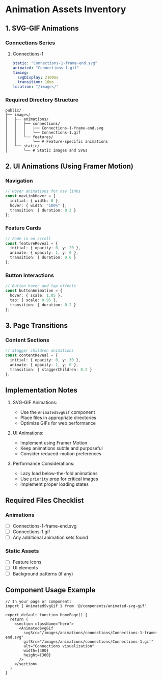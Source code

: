 # Animation Assets Inventory

## 1. SVG-GIF Animations

### Connections Series
1. Connections-1
   ```yaml
   static: "Connections-1-frame-end.svg"
   animated: "Connections-1.gif"
   timing:
     svgDisplay: 2100ms
     transition: 10ms
   location: "/images/"
   ```

### Required Directory Structure
```
public/
├── images/
│   ├── animations/
│   │   ├── connections/
│   │   │   ├── Connections-1-frame-end.svg
│   │   │   └── Connections-1.gif
│   │   └── features/
│   │       └── # Feature-specific animations
│   └── static/
│       └── # Static images and SVGs
```

## 2. UI Animations (Using Framer Motion)

### Navigation
```typescript
// Hover animations for nav links
const navLinkHover = {
  initial: { width: 0 },
  hover: { width: "100%" },
  transition: { duration: 0.3 }
};
```

### Feature Cards
```typescript
// Fade in on scroll
const featureReveal = {
  initial: { opacity: 0, y: 20 },
  animate: { opacity: 1, y: 0 },
  transition: { duration: 0.6 }
};
```

### Button Interactions
```typescript
// Button hover and tap effects
const buttonAnimation = {
  hover: { scale: 1.05 },
  tap: { scale: 0.95 },
  transition: { duration: 0.2 }
};
```

## 3. Page Transitions

### Content Sections
```typescript
// Stagger children animations
const contentReveal = {
  initial: { opacity: 0, y: 30 },
  animate: { opacity: 1, y: 0 },
  transition: { staggerChildren: 0.2 }
};
```

## Implementation Notes

1. SVG-GIF Animations:
   - Use the `AnimatedSvgGif` component
   - Place files in appropriate directories
   - Optimize GIFs for web performance

2. UI Animations:
   - Implement using Framer Motion
   - Keep animations subtle and purposeful
   - Consider reduced-motion preferences

3. Performance Considerations:
   - Lazy load below-the-fold animations
   - Use `priority` prop for critical images
   - Implement proper loading states

## Required Files Checklist

### Animations
- [ ] Connections-1-frame-end.svg
- [ ] Connections-1.gif
- [ ] Any additional animation sets found

### Static Assets
- [ ] Feature icons
- [ ] UI elements
- [ ] Background patterns (if any)

## Component Usage Example

```tsx
// In your page or component:
import { AnimatedSvgGif } from '@/components/animated-svg-gif'

export default function HomePage() {
  return (
    <section className="hero">
      <AnimatedSvgGif
        svgSrc="/images/animations/connections/Connections-1-frame-end.svg"
        gifSrc="/images/animations/connections/Connections-1.gif"
        alt="Connections visualization"
        width={400}
        height={300}
      />
    </section>
  )
}
```
